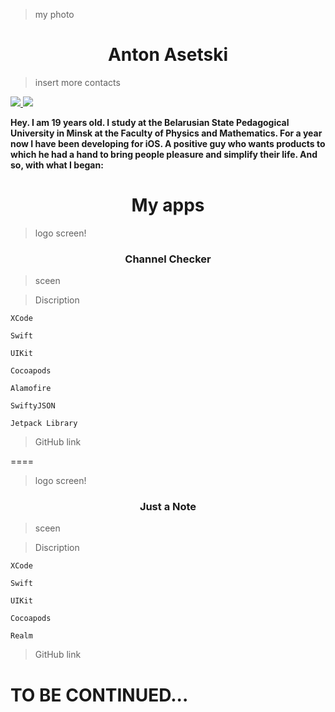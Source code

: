 >my photo
<h1 align="center">Anton Asetski</h1>

<p align="center">

>insert more contacts
<a href="https://github.com/daniel-reiling">

<img src="https://img.shields.io/static/v1?label=Github&message=Anton-Asetski&color=darkgrey">

</a>

<a href="grizzliboom@gmail.com">

<img src="https://img.shields.io/static/v1?label=Email&message=Anton&color=F7831">

</a>
</p>

<p align="center">

**Hey. I am 19 years old. I study at the Belarusian State Pedagogical University in Minsk at the Faculty of Physics and Mathematics. For a year now I have been developing for iOS. A positive guy who wants products to which he had a hand to bring people pleasure and simplify their life. And so, with what I began:**

</p>

  

<h1 align="center">My apps</h1>

  

<p align="center">

>logo screen!
</p>

<h3 align="center"> Channel Checker</h3>
<p align="center">

>sceen

</a>

</p>

<p align="center">

>Discription

</p>

<p align="center">

<code>XCode</code>

<code>Swift</code>

<code>UIKit</code>

<code>Cocoapods</code>

</p>

<p align="center">

<code>Alamofire</code>

<code>SwiftyJSON</code>

<code>Jetpack Library</code>
>GitHub link 
</p>


====
<p align="center">

>logo screen!
</p>
<h3 align="center"> Just a Note</h3>

<p align="center">

>sceen

</a>

</p>

<p align="center">

>Discription

</p>

<p align="center">

<code>XCode</code>

<code>Swift</code>

<code>UIKit</code>

<code>Cocoapods</code>

</p>

<p align="center">

<code>Realm</code>

>GitHub link 
</p>

# TO BE CONTINUED...


